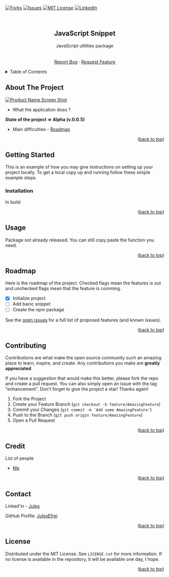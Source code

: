<div id="top"></div>

<!-- [![Contributors][contributors-shield]][contributors-url] -->
<!-- [![Stargazers][stars-shield]][stars-url] -->
[![Forks][forks-shield]][forks-url]
[![Issues][issues-shield]][issues-url]
[![MIT License][license-shield]][license-url]
[![LinkedIn][linkedin-shield]][linkedin-url]



<!-- PROJECT LOGO -->
<br />
<div align="center">
  
  <!-- <img src="images/logo.png" alt="Logo" width="80" height="80" /> -->
  <!-- https://drive.google.com/uc?export=view&id=      => Google drive Link -->

  <h2 align="center">JavaScript Snippet</h2>

  <p align="center">
    JavaScript utilities package
    <br />
    <!-- <a href="https://github.com/JulesEfrei/REPOSITORY"><strong>Explore the docs</strong></a> -->
    <br />
    <br />
    <!-- <a href="https://github.com/JulesEfrei/REPOSITORY">View Demo</a>
    · -->
    <a href="https://github.com/JulesEfrei/REPOSITORY/issues">Report Bug</a>
    ·
    <a href="https://github.com/JulesEfrei/REPOSITORY/pulls">Request Feature</a>
  </p>
</div>



<!-- TABLE OF CONTENTS -->
<details>
  <summary>Table of Contents</summary>
  <ol>
    <li>
      <a href="#about-the-project">About The Project</a>
    </li>
    <li>
      <a href="#getting-started">Getting Started</a>
      <ul>
        <li><a href="#installation">Installation</a></li>
      </ul>
    </li>
    <li><a href="#usage">Usage</a></li>
    <li><a href="#roadmap">Roadmap / Features</a></li>
    <li><a href="#contributing">Contributing</a></li>
    <li><a href="#license">License</a></li>
    <li><a href="#contact">Contact</a></li>
    <li><a href="#credit">Credit</a></li>
  </ol>
</details>



<!-- ABOUT THE PROJECT -->
## About The Project

[![Product Name Screen Shot][product-screenshot]](https://example.com)

* What the application does ?

**State of the project => Alpha (v.0.0.5)**

* Main difficulties - [Roadmap](#roadmap)


<p align="right">(<a href="#top">back to top</a>)</p>



<!-- GETTING STARTED -->
## Getting Started

This is an example of how you may give instructions on setting up your project locally.
To get a local copy up and running follow these simple example steps.


### Installation

In build

<p align="right">(<a href="#top">back to top</a>)</p>



<!-- USAGE EXAMPLES -->
## Usage

Package not already released. You can still copy paste the function you need.

<!-- _For more examples, please refer to the [Documentation](https://example.com)_ -->

<p align="right">(<a href="#top">back to top</a>)</p>



<!-- ROADMAP -->
## Roadmap

Here is the roadmap of the project. Checked flags mean the features is out and unchecked flags mean that the feature is comming.

- [x] Initialize project
- [ ] Add bacic snippet
- [ ] Create the npm package

See the [open issues](https://github.com/JulesEfrei/REPOSITORY/issues) for a full list of proposed features (and known issues).

<p align="right">(<a href="#top">back to top</a>)</p>



<!-- CONTRIBUTING -->
## Contributing

Contributions are what make the open source community such an amazing place to learn, inspire, and create. Any contributions you make are **greatly appreciated**.

If you have a suggestion that would make this better, please fork the repo and create a pull request. You can also simply open an issue with the tag "enhancement".
Don't forget to give the project a star! Thanks again!

1. Fork the Project
2. Create your Feature Branch (`git checkout -b feature/AmazingFeature`)
3. Commit your Changes (`git commit -m 'Add some AmazingFeature'`)
4. Push to the Branch (`git push origin feature/AmazingFeature`)
5. Open a Pull Request

<p align="right">(<a href="#top">back to top</a>)</p>



<!-- Credit -->
## Credit

List of people

* [Me](https://github.com/JulesEfrei)

<p align="right">(<a href="#top">back to top</a>)</p>



<!-- CONTACT -->
## Contact

Linked'in - [Jules](https://www.linkedin.com/in/jules-bruzeau/)

GitHub Profile: [JulesEfrei](https://github.com/JulesEfrei/)

<p align="right">(<a href="#top">back to top</a>)</p>



<!-- LICENSE -->
## License

Distributed under the MIT License. See `LICENSE.txt` for more information. If no license is available in the repository, it will be available one day, I hope.

<p align="right">(<a href="#top">back to top</a>)</p>






<!-- MARKDOWN LINKS & IMAGES -->
<!-- [contributors-shield]: https://img.shields.io/github/contributors/JulesEfrei/REPOSITORY.svg?style=for-the-badge
[contributors-url]: https://github.com/JulesEfrei/REPOSITORY/graphs/contributors -->
<!-- [stars-shield]: https://img.shields.io/github/stars/JulesEfrei/REPOSITORY.svg?style=for-the-badge
[stars-url]: https://github.com/JulesEfrei/REPOSITORY/stargazers -->
[forks-shield]: https://img.shields.io/github/forks/JulesEfrei/REPOSITORY.svg?style=for-the-badge
[forks-url]: https://github.com/JulesEfrei/REPOSITORY/network/members
[issues-shield]: https://img.shields.io/github/issues/JulesEfrei/REPOSITORY.svg?style=for-the-badge
[issues-url]: https://github.com/JulesEfrei/REPOSITORY/issues
[license-shield]: https://img.shields.io/github/license/JulesEfrei/REPOSITORY.svg?style=for-the-badge
[license-url]: https://github.com/JulesEfrei/REPOSITORY/blob/master/LICENSE.txt
[linkedin-shield]: https://img.shields.io/badge/-LinkedIn-black.svg?style=for-the-badge&logo=linkedin&colorB=555
[linkedin-url]: https://www.linkedin.com/in/jules-bruzeau/
[product-screenshot]: images/screenshot.png